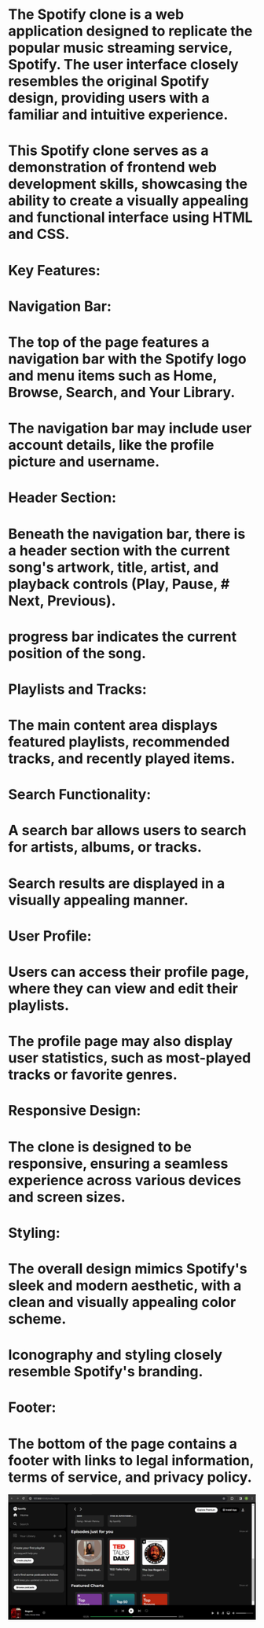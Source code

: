 # The Spotify clone is a web application designed to replicate the popular music streaming service, Spotify. The user interface closely resembles the original Spotify design, providing users with a familiar and intuitive experience.
# This Spotify clone serves as a demonstration of frontend web development skills, showcasing the ability to create a visually appealing and functional interface using HTML and CSS.
# Key Features:

# Navigation Bar:
# The top of the page features a navigation bar with the Spotify logo and menu items such as Home, Browse, Search, and Your Library.
# The navigation bar may include user account details, like the profile picture and username.

# Header Section:
# Beneath the navigation bar, there is a header section with the current song's artwork, title, artist, and playback controls (Play, Pause, # Next, Previous).
# progress bar indicates the current position of the song.

# Playlists and Tracks:
# The main content area displays featured playlists, recommended tracks, and recently played items.

# Search Functionality:
# A search bar allows users to search for artists, albums, or tracks.
# Search results are displayed in a visually appealing manner.

# User Profile:
# Users can access their profile page, where they can view and edit their playlists.
# The profile page may also display user statistics, such as most-played tracks or favorite genres.

# Responsive Design:
# The clone is designed to be responsive, ensuring a seamless experience across various devices and screen sizes.

# Styling:
# The overall design mimics Spotify's sleek and modern aesthetic, with a clean and visually appealing color scheme.
# Iconography and styling closely resemble Spotify's branding.

# Footer:
# The bottom of the page contains a footer with links to legal information, terms of service, and privacy policy.   
![ScreenShot1](assets\spotify-clone1.jpg)